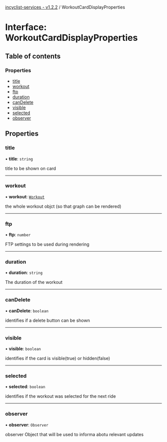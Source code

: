 [incyclist-services - v1.2.2](../README.md) / WorkoutCardDisplayProperties

# Interface: WorkoutCardDisplayProperties

## Table of contents

### Properties

- [title](WorkoutCardDisplayProperties.md#title)
- [workout](WorkoutCardDisplayProperties.md#workout)
- [ftp](WorkoutCardDisplayProperties.md#ftp)
- [duration](WorkoutCardDisplayProperties.md#duration)
- [canDelete](WorkoutCardDisplayProperties.md#candelete)
- [visible](WorkoutCardDisplayProperties.md#visible)
- [selected](WorkoutCardDisplayProperties.md#selected)
- [observer](WorkoutCardDisplayProperties.md#observer)

## Properties

### title

• **title**: `string`

title to be shown on card

___

### workout

• **workout**: [`Workout`](../classes/Workout.md)

the whole workout objct (so that graph can be rendered)

___

### ftp

• **ftp**: `number`

FTP settings to be used during rendering

___

### duration

• **duration**: `string`

The duration of the workout

___

### canDelete

• **canDelete**: `boolean`

identifies if a delete button can be shown

___

### visible

• **visible**: `boolean`

identifies if the card is visible(true) or hidden(false)

___

### selected

• **selected**: `boolean`

identifies if the workout was selected for the next ride

___

### observer

• **observer**: `Observer`

observer Object that will be used to informa abotu relevant updates
